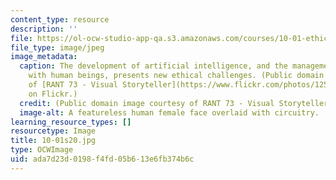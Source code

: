 ```yaml
---
content_type: resource
description: ''
file: https://ol-ocw-studio-app-qa.s3.amazonaws.com/courses/10-01-ethics-for-engineers-spring-2020/ada7d23d0198f4fd05b613e6fb374b6c_10-01s20.jpg
file_type: image/jpeg
image_metadata:
  caption: The development of artificial intelligence, and the management of its relationship
    with human beings, presents new ethical challenges. (Public domain image courtesy
    of [RANT 73 - Visual Storyteller](https://www.flickr.com/photos/125321218@N07/37621357340)
    on Flickr.)
  credit: (Public domain image courtesy of RANT 73 - Visual Storyteller on Flickr.)
  image-alt: A featureless human female face overlaid with circuitry.
learning_resource_types: []
resourcetype: Image
title: 10-01s20.jpg
type: OCWImage
uid: ada7d23d-0198-f4fd-05b6-13e6fb374b6c
---
```

